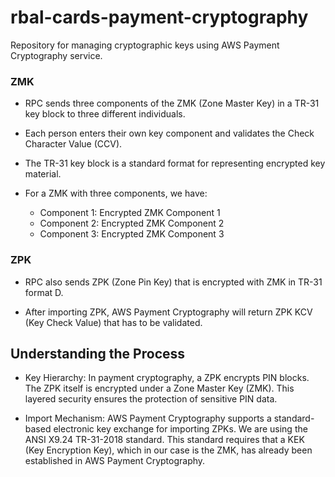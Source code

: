 # rbal-cards-payment-cryptography
Repository for managing cryptographic keys using AWS Payment Cryptography service.

### ZMK

* RPC sends three components of the ZMK (Zone Master Key) in a TR-31 key block to three different individuals.
* Each person enters their own key component and validates the Check Character Value (CCV).

* The TR-31 key block is a standard format for representing encrypted key material. 

* For a ZMK with three components, we have:
    - Component 1: Encrypted ZMK Component 1
    - Component 2: Encrypted ZMK Component 2
    - Component 3: Encrypted ZMK Component 3

### ZPK

* RPC also sends ZPK (Zone Pin Key) that is encrypted with ZMK in TR-31 format D. 

* After importing ZPK, AWS Payment Cryptography will return ZPK KCV (Key Check Value) that has to be validated. 

## Understanding the Process

* Key Hierarchy: In payment cryptography, a ZPK encrypts PIN blocks. The ZPK itself is encrypted under a Zone Master Key (ZMK). This layered security ensures the protection of sensitive PIN data.
    
* Import Mechanism: AWS Payment Cryptography supports a standard-based electronic key exchange for importing ZPKs. We are using the ANSI X9.24 TR-31-2018 standard. This standard requires that a KEK (Key Encryption Key), which in our case is the ZMK, has already been established in AWS Payment Cryptography.